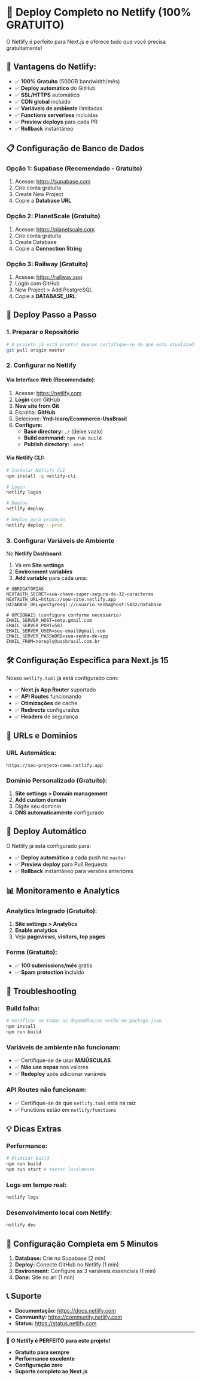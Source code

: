 # 🚀 Deploy Completo no Netlify (100% GRATUITO)

O Netlify é perfeito para Next.js e oferece tudo que você precisa gratuitamente!

## 🎯 **Vantagens do Netlify:**
- ✅ **100% Gratuito** (500GB bandwidth/mês)
- ✅ **Deploy automático** do GitHub
- ✅ **SSL/HTTPS** automático
- ✅ **CDN global** incluído
- ✅ **Variáveis de ambiente** ilimitadas
- ✅ **Functions serverless** incluídas
- ✅ **Preview deploys** para cada PR
- ✅ **Rollback** instantâneo

## 📋 **Configuração de Banco de Dados**

### Opção 1: Supabase (Recomendado - Gratuito)
1. Acesse: https://supabase.com
2. Crie conta gratuita
3. Create New Project
4. Copie a **Database URL**

### Opção 2: PlanetScale (Gratuito)
1. Acesse: https://planetscale.com
2. Crie conta gratuita
3. Create Database
4. Copie a **Connection String**

### Opção 3: Railway (Gratuito)
1. Acesse: https://railway.app
2. Login com GitHub
3. New Project > Add PostgreSQL
4. Copie a **DATABASE_URL**

## 🔧 **Deploy Passo a Passo**

### 1. **Preparar o Repositório**
```bash
# O projeto já está pronto! Apenas certifique-se de que está atualizado
git pull origin master
```

### 2. **Configurar no Netlify**

#### **Via Interface Web (Recomendado):**
1. Acesse: https://netlify.com
2. **Login** com GitHub
3. **New site from Git**
4. Escolha: **GitHub**
5. Selecione: **Ynd-Icaro/Ecommerce-UssBrasil**
6. **Configure:**
   - **Base directory:** `./` (deixe vazio)
   - **Build command:** `npm run build`
   - **Publish directory:** `.next`

#### **Via Netlify CLI:**
```bash
# Instalar Netlify CLI
npm install -g netlify-cli

# Login
netlify login

# Deploy
netlify deploy

# Deploy para produção
netlify deploy --prod
```

### 3. **Configurar Variáveis de Ambiente**

No **Netlify Dashboard**:
1. Vá em **Site settings**
2. **Environment variables**
3. **Add variable** para cada uma:

```env
# OBRIGATÓRIAS
NEXTAUTH_SECRET=sua-chave-super-segura-de-32-caracteres
NEXTAUTH_URL=https://seu-site.netlify.app
DATABASE_URL=postgresql://usuario:senha@host:5432/database

# OPCIONAIS (configure conforme necessário)
EMAIL_SERVER_HOST=smtp.gmail.com
EMAIL_SERVER_PORT=587
EMAIL_SERVER_USER=seu-email@gmail.com
EMAIL_SERVER_PASSWORD=sua-senha-de-app
EMAIL_FROM=noreply@ussbrasil.com.br
```

## 🛠️ **Configuração Específica para Next.js 15**

Nosso `netlify.toml` já está configurado com:
- ✅ **Next.js App Router** suportado
- ✅ **API Routes** funcionando
- ✅ **Otimizações** de cache
- ✅ **Redirects** configurados
- ✅ **Headers** de segurança

## 🎨 **URLs e Dominios**

### **URL Automática:**
```
https://seu-projeto-nome.netlify.app
```

### **Domínio Personalizado (Gratuito):**
1. **Site settings > Domain management**
2. **Add custom domain**
3. Digite seu domínio
4. **DNS automaticamente** configurado

## 🔄 **Deploy Automático**

O Netlify já está configurado para:
- ✅ **Deploy automático** a cada push no `master`
- ✅ **Preview deploy** para Pull Requests
- ✅ **Rollback** instantâneo para versões anteriores

## 📊 **Monitoramento e Analytics**

### **Analytics Integrado (Gratuito):**
1. **Site settings > Analytics**
2. **Enable analytics**
3. Veja **pageviews, visitors, top pages**

### **Forms (Gratuito):**
- ✅ **100 submissions/mês** grátis
- ✅ **Spam protection** incluído

## 🚨 **Troubleshooting**

### **Build falha:**
```bash
# Verificar se todas as dependências estão no package.json
npm install
npm run build
```

### **Variáveis de ambiente não funcionam:**
- ✅ Certifique-se de usar **MAIÚSCULAS**
- ✅ **Não use aspas** nos valores
- ✅ **Redeploy** após adicionar variáveis

### **API Routes não funcionam:**
- ✅ Certifique-se de que `netlify.toml` está na raiz
- ✅ Functions estão em `netlify/functions`

## 💡 **Dicas Extras**

### **Performance:**
```bash
# Otimizar build
npm run build
npm run start # testar localmente
```

### **Logs em tempo real:**
```bash
netlify logs
```

### **Desenvolvimento local com Netlify:**
```bash
netlify dev
```

## 🎯 **Configuração Completa em 5 Minutos**

1. **Database:** Crie no Supabase (2 min)
2. **Deploy:** Conecte GitHub no Netlify (1 min)
3. **Environment:** Configure as 3 variáveis essenciais (1 min)
4. **Done:** Site no ar! (1 min)

## 📞 **Suporte**

- **Documentação:** https://docs.netlify.com
- **Community:** https://community.netlify.com
- **Status:** https://status.netlify.com

---

🚀 **O Netlify é PERFEITO para este projeto!**
- **Gratuito para sempre**
- **Performance excelente**
- **Configuração zero**
- **Suporte completo ao Next.js**
